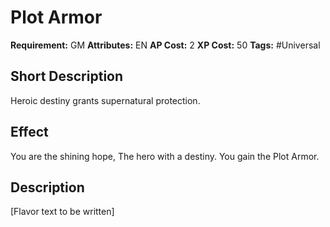 # Plot Armor

 **Requirement:** GM
 **Attributes:** EN
 **AP Cost:** 2
 **XP Cost:** 50
 **Tags:** #Universal

## Short Description
Heroic destiny grants supernatural protection.

## Effect
You are the shining hope, The hero with a destiny. You gain the Plot Armor.

## Description
[Flavor text to be written]